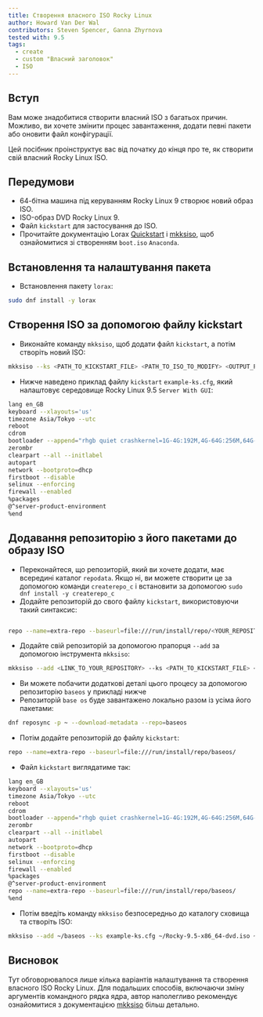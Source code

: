 ```yaml
---
title: Створення власного ISO Rocky Linux
author: Howard Van Der Wal
contributors: Steven Spencer, Ganna Zhyrnova
tested with: 9.5
tags:
  - create
  - custom "Власний заголовок"
  - ISO
---
```


## Вступ

Вам може знадобитися створити власний ISO з багатьох причин. Можливо, ви хочете змінити процес завантаження, додати певні пакети або оновити файл конфігурації.

Цей посібник проінструктує вас від початку до кінця про те, як створити свій власний Rocky Linux ISO.

## Передумови

- 64-бітна машина під керуванням Rocky Linux 9 створює новий образ ISO.
- ISO-образ DVD Rocky Linux 9.
- Файл `kickstart` для застосування до ISO.
- Прочитайте документацію Lorax [Quickstart](https://weldr.io/lorax/lorax.html#quickstart) і [mkksiso](https://weldr.io/lorax/mkksiso.html), щоб ознайомитися зі створенням `boot.iso` `Anaconda`.

## Встановлення та налаштування пакета

- Встановлення пакету `lorax`:

```bash
sudo dnf install -y lorax
```

## Створення ISO за допомогою файлу kickstart

- Виконайте команду `mkksiso`, щоб додати файл `kickstart`, а потім створіть новий ISO:

```bash
mkksiso --ks <PATH_TO_KICKSTART_FILE> <PATH_TO_ISO_TO_MODIFY> <OUTPUT_PATH_FOR_BUILT_ISO>
```

- Нижче наведено приклад файлу `kickstart` `example-ks.cfg`, який налаштовує середовище Rocky Linux 9.5 `Server With GUI`:

```bash
lang en_GB
keyboard --xlayouts='us'
timezone Asia/Tokyo --utc
reboot
cdrom
bootloader --append="rhgb quiet crashkernel=1G-4G:192M,4G-64G:256M,64G-:512M"
zerombr
clearpart --all --initlabel
autopart
network --bootproto=dhcp
firstboot --disable
selinux --enforcing
firewall --enabled
%packages
@^server-product-environment
%end
```

## Додавання репозиторію з його пакетами до образу ISO

- Переконайтеся, що репозиторій, який ви хочете додати, має всередині каталог `repodata`. Якщо ні, ви можете створити це за допомогою команди `createrepo_c` і встановити за допомогою `sudo dnf install -y createrepo_c`
- Додайте репозиторій до свого файлу `kickstart`, використовуючи такий синтаксис:

```bash

repo --name=extra-repo --baseurl=file:///run/install/repo/<YOUR_REPOSITORY>/
```

- Додайте свій репозиторій за допомогою прапорця `--add` за допомогою інструмента `mkksiso`:

```bash
mkksiso --add <LINK_TO_YOUR_REPOSITORY> --ks <PATH_TO_KICKSTART_FILE> <PATH_TO_ISO_TO_MODIFY> <OUTPUT_PATH_FOR_BUILT_ISO>
```

- Ви можете побачити додаткові деталі цього процесу за допомогою репозиторію `baseos` у прикладі нижче
- Репозиторій `base os` буде завантажено локально разом із усіма його пакетами:

```bash
dnf reposync -p ~ --download-metadata --repo=baseos
```

- Потім додайте репозиторій до файлу `kickstart`:

```bash
repo --name=extra-repo --baseurl=file:///run/install/repo/baseos/
```

- Файл `kickstart` виглядатиме так:

```bash
lang en_GB
keyboard --xlayouts='us'
timezone Asia/Tokyo --utc
reboot
cdrom
bootloader --append="rhgb quiet crashkernel=1G-4G:192M,4G-64G:256M,64G-:512M"
zerombr
clearpart --all --initlabel
autopart
network --bootproto=dhcp
firstboot --disable
selinux --enforcing
firewall --enabled
%packages
@^server-product-environment
repo --name=extra-repo --baseurl=file:///run/install/repo/baseos/
%end
```

- Потім введіть команду `mkksiso` безпосередньо до каталогу сховища та створіть ISO:

```bash
mkksiso --add ~/baseos --ks example-ks.cfg ~/Rocky-9.5-x86_64-dvd.iso ~/Rocky-9.5-x86_64-dvd-new.iso
```

## Висновок

Тут обговорювалося лише кілька варіантів налаштування та створення власного ISO Rocky Linux. Для подальших способів, включаючи зміну аргументів командного рядка ядра, автор наполегливо рекомендує ознайомитися з документацією [mkksiso](https://weldr.io/lorax/mkksiso.html) більш детально.
